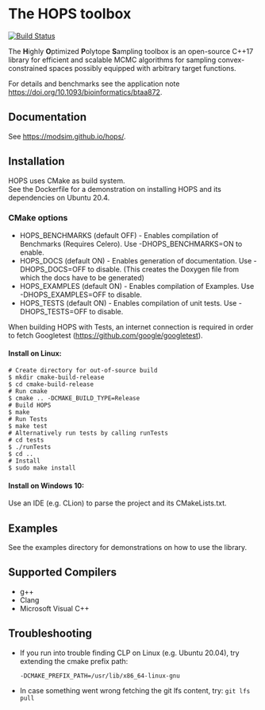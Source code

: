 # The HOPS toolbox

[![Build Status](https://travis-ci.org/modsim/hops.svg?branch=master)](https://travis-ci.org/modsim/hops)


The **H**ighly **O**ptimized **P**olytope **S**ampling toolbox is an open-source C++17
library for efficient and scalable MCMC algorithms for sampling convex-constrained spaces possibly
equipped with arbitrary target functions.

For details and benchmarks see the application note https://doi.org/10.1093/bioinformatics/btaa872.

## Documentation

See https://modsim.github.io/hops/.

## Installation

HOPS uses CMake as build system.  
See the Dockerfile for a demonstration on installing HOPS and its dependencies on Ubuntu 20.4.

### CMake options

* HOPS\_BENCHMARKS (default OFF) - Enables compilation of Benchmarks (Requires Celero). Use -DHOPS\_BENCHMARKS=ON to enable.
* HOPS\_DOCS (default ON) - Enables generation of documentation. Use -DHOPS\_DOCS=OFF to disable. (This creates the Doxygen file from which the docs have to be generated)
* HOPS\_EXAMPLES (default ON) - Enables compilation of Examples. Use -DHOPS\_EXAMPLES=OFF to disable.
* HOPS\_TESTS (default ON) - Enables compilation of unit tests. Use -DHOPS\_TESTS=OFF to disable.

When building HOPS with Tests, an internet connection is required in order to fetch Googletest (https://github.com/google/googletest).

#### Install on Linux:

```
# Create directory for out-of-source build
$ mkdir cmake-build-release
$ cd cmake-build-release
# Run cmake
$ cmake .. -DCMAKE_BUILD_TYPE=Release
# Build HOPS
$ make 
# Run Tests
$ make test
# Alternatively run tests by calling runTests
# cd tests
$ ./runTests
$ cd ..
# Install
$ sudo make install
```

#### Install on Windows 10:

Use an IDE (e.g. CLion) to parse the project and its CMakeLists.txt.



## Examples
See the examples directory for demonstrations on how to use the library.

## Supported Compilers
* g++
* Clang
* Microsoft Visual C++

## Troubleshooting

* If you run into trouble finding CLP on Linux (e.g. Ubuntu 20.04), try extending the cmake prefix path:

    ```-DCMAKE_PREFIX_PATH=/usr/lib/x86_64-linux-gnu```

* In case something went wrong fetching the git lfs content, try:
	```git lfs pull```
